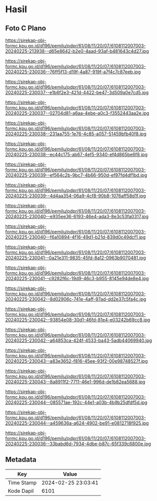 # Hasil

## Foto C Plano

https://sirekap-obj-formc.kpu.go.id/d196/pemilu/pdpr/61/08/11/20/07/6108112007003-20240225-213938--d65e8642-b2e0-4aad-93af-b481643c4d27.jpg

https://sirekap-obj-formc.kpu.go.id/d196/pemilu/pdpr/61/08/11/20/07/6108112007003-20240225-230036--76ff5f13-d19f-4a87-919f-a7f4c7c87eeb.jpg

https://sirekap-obj-formc.kpu.go.id/d196/pemilu/pdpr/61/08/11/20/07/6108112007003-20240225-230037--e1b6f2e3-421d-4422-be47-3d509a0e7cd5.jpg

https://sirekap-obj-formc.kpu.go.id/d196/pemilu/pdpr/61/08/11/20/07/6108112007003-20240225-230037--02704d81-a6aa-4ebe-a0c3-f3552443aa2e.jpg

https://sirekap-obj-formc.kpu.go.id/d196/pemilu/pdpr/61/08/11/20/07/6108112007003-20240225-230038--231aa755-1e76-4c85-a057-51459bfb40f8.jpg

https://sirekap-obj-formc.kpu.go.id/d196/pemilu/pdpr/61/08/11/20/07/6108112007003-20240225-230038--ec44c175-ab67-4ef5-9340-ef4d865be6f8.jpg

https://sirekap-obj-formc.kpu.go.id/d196/pemilu/pdpr/61/08/11/20/07/6108112007003-20240225-230039--ef564c2b-9bc7-4b66-950d-ef97fd4df1bd.jpg

https://sirekap-obj-formc.kpu.go.id/d196/pemilu/pdpr/61/08/11/20/07/6108112007003-20240225-230039--4d4aa354-06a9-4cf8-90b8-1076aff58d1f.jpg

https://sirekap-obj-formc.kpu.go.id/d196/pemilu/pdpr/61/08/11/20/07/6108112007003-20240225-230040--e935ee36-6193-46e4-ada3-8e3c53fa0317.jpg

https://sirekap-obj-formc.kpu.go.id/d196/pemilu/pdpr/61/08/11/20/07/6108112007003-20240225-230040--f6a10894-4f16-49d1-b21d-839d0c49dcf1.jpg

https://sirekap-obj-formc.kpu.go.id/d196/pemilu/pdpr/61/08/11/20/07/6108112007003-20240225-230041--0a21e311-9835-45fd-8a12-0963b9070481.jpg

https://sirekap-obj-formc.kpu.go.id/d196/pemilu/pdpr/61/08/11/20/07/6108112007003-20240225-230041--c9282f6c-19d9-46c3-b955-8145e94de8e4.jpg

https://sirekap-obj-formc.kpu.go.id/d196/pemilu/pdpr/61/08/11/20/07/6108112007003-20240225-230042--8d02906c-741e-4aff-97ad-dd2e37c5fa4c.jpg

https://sirekap-obj-formc.kpu.go.id/d196/pemilu/pdpr/61/08/11/20/07/6108112007003-20240225-230042--93854e08-30d1-46fd-81e4-e03242b69cc8.jpg

https://sirekap-obj-formc.kpu.go.id/d196/pemilu/pdpr/61/08/11/20/07/6108112007003-20240225-230042--a64853ca-424f-4533-ba43-5adb44069940.jpg

https://sirekap-obj-formc.kpu.go.id/d196/pemilu/pdpr/61/08/11/20/07/6108112007003-20240225-230043--a83e3652-f816-45ee-93f2-00e98748527f.jpg

https://sirekap-obj-formc.kpu.go.id/d196/pemilu/pdpr/61/08/11/20/07/6108112007003-20240225-230043--8a8911f2-7711-46e1-996d-de1b82ea5688.jpg

https://sirekap-obj-formc.kpu.go.id/d196/pemilu/pdpr/61/08/11/20/07/6108112007003-20240225-230044--085571ae-192c-44e1-a03b-4b9b25dfdf5d.jpg

https://sirekap-obj-formc.kpu.go.id/d196/pemilu/pdpr/61/08/11/20/07/6108112007003-20240225-230044--a459636a-a624-4902-be91-e0812718f925.jpg

https://sirekap-obj-formc.kpu.go.id/d196/pemilu/pdpr/61/08/11/20/07/6108112007003-20240225-230036--33babd6d-7934-4dbe-b87c-65f339c6800e.jpg


## Metadata

| Key        | Value               |
| ---------- | ------------------- |
| Time Stamp | 2024-02-25 23:03:41 |
| Kode Dapil | 6101                |



